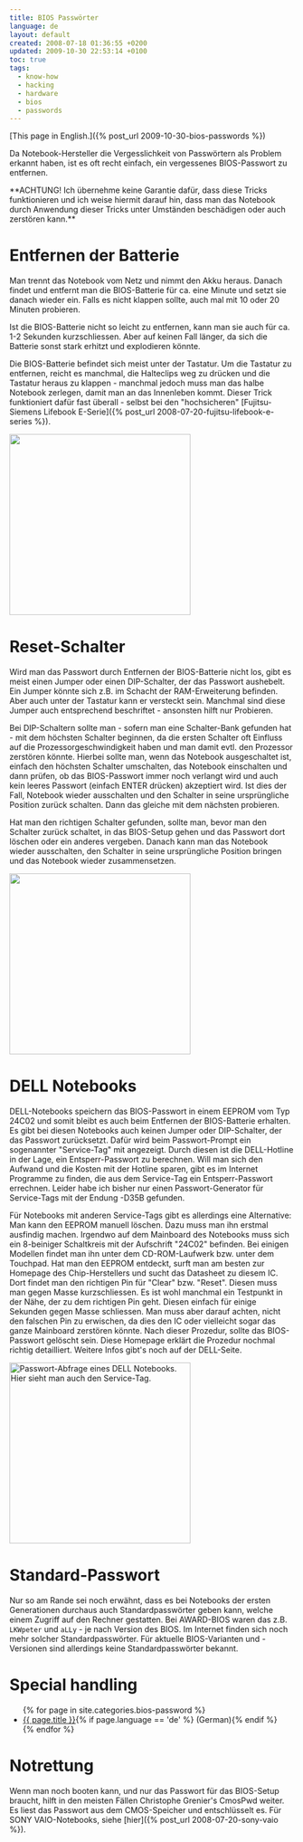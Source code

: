 ```yaml
---
title: BIOS Passwörter
language: de
layout: default
created: 2008-07-18 01:36:55 +0200
updated: 2009-10-30 22:53:14 +0100
toc: true
tags:
  - know-how
  - hacking
  - hardware
  - bios
  - passwords
---
```

[This page in English.]({% post_url 2009-10-30-bios-passwords %})

Da Notebook-Hersteller die Vergesslichkeit von Passwörtern als Problem erkannt haben, ist es oft recht einfach, ein
vergessenes BIOS-Passwort zu entfernen. 

<p><div class="notewarning" markdown="1">
**ACHTUNG!  
Ich übernehme keine Garantie dafür, dass diese Tricks funktionieren und ich weise hiermit darauf hin, dass
man das Notebook durch Anwendung dieser Tricks unter Umständen beschädigen oder auch zerstören kann.**
</div></p>


Entfernen der Batterie
======================

Man trennt das Notebook vom Netz und nimmt den Akku heraus. Danach findet und entfernt man die BIOS-Batterie für ca.
eine Minute und setzt sie danach wieder ein. Falls es nicht klappen sollte, auch mal mit 10 oder 20 Minuten probieren.

Ist die BIOS-Batterie nicht so leicht zu entfernen, kann man sie auch für ca. 1-2 Sekunden kurzschliessen. Aber auf
keinen Fall länger, da sich die Batterie sonst stark erhitzt und explodieren könnte.

Die BIOS-Batterie befindet sich meist unter der Tastatur. Um die Tastatur zu entfernen, reicht es manchmal, die
Halteclips weg zu drücken und die Tastatur heraus zu klappen - manchmal jedoch muss man das halbe Notebook zerlegen,
damit man an das Innenleben kommt. Dieser Trick funktioniert dafür fast überall - selbst bei den "hochsicheren"
[Fujitsu-Siemens Lifebook E-Serie]({% post_url 2008-07-20-fujitsu-lifebook-e-series %}).

<img src="{{ site.url }}/assets/baycomwb2_5.jpg" alt="" width="320" />


Reset-Schalter
==============

Wird man das Passwort durch Entfernen der BIOS-Batterie nicht los, gibt es meist einen Jumper oder einen DIP-Schalter,
der das Passwort aushebelt. Ein Jumper könnte sich z.B. im Schacht der RAM-Erweiterung befinden. Aber auch unter der
Tastatur kann er versteckt sein. Manchmal sind diese Jumper auch entsprechend beschriftet - ansonsten hilft nur
Probieren.

Bei DIP-Schaltern sollte man - sofern man eine Schalter-Bank gefunden hat - mit dem höchsten Schalter beginnen, da die
ersten Schalter oft Einfluss auf die Prozessorgeschwindigkeit haben und man damit evtl. den Prozessor zerstören könnte.
Hierbei sollte man, wenn das Notebook ausgeschaltet ist, einfach den höchsten Schalter umschalten, das Notebook
einschalten und dann prüfen, ob das BIOS-Passwort immer noch verlangt wird und auch kein leeres Passwort (einfach ENTER
drücken) akzeptiert wird. Ist dies der Fall, Notebook wieder ausschalten und den Schalter in seine ursprüngliche
Position zurück schalten. Dann das gleiche mit dem nächsten probieren.

Hat man den richtigen Schalter gefunden, sollte man, bevor man den Schalter zurück schaltet, in das BIOS-Setup gehen
und das Passwort dort löschen oder ein anderes vergeben. Danach kann man das Notebook wieder ausschalten, den Schalter
in seine ursprüngliche Position bringen und das Notebook wieder zusammensetzen.

<img src="{{ site.url }}/assets/acer203tx3.jpg" alt="" width="320" />


DELL Notebooks
==============

DELL-Notebooks speichern das BIOS-Passwort in einem EEPROM vom Typ 24C02 und somit bleibt es auch beim Entfernen der
BIOS-Batterie erhalten. Es gibt bei diesen Notebooks auch keinen Jumper oder DIP-Schalter, der das Passwort
zurücksetzt. Dafür wird beim Passwort-Prompt ein sogenannter "Service-Tag" mit angezeigt. Durch diesen ist die
DELL-Hotline in der Lage, ein Entsperr-Passwort zu berechnen. Will man sich den Aufwand und die Kosten mit der Hotline
sparen, gibt es im Internet Programme zu finden, die aus dem Service-Tag ein Entsperr-Passwort errechnen. Leider habe
ich bisher nur einen Passwort-Generator für Service-Tags mit der Endung -D35B gefunden.

Für Notebooks mit anderen Service-Tags gibt es allerdings eine Alternative:  
Man kann den EEPROM manuell löschen. Dazu muss man ihn erstmal ausfindig machen. Irgendwo auf dem Mainboard des
Notebooks muss sich ein 8-beiniger Schaltkreis mit der Aufschrift "24C02" befinden. Bei einigen Modellen findet man ihn
unter dem CD-ROM-Laufwerk bzw. unter dem Touchpad. Hat man den EEPROM entdeckt, surft man am besten zur Homepage des
Chip-Herstellers und sucht das Datasheet zu diesem IC. Dort findet man den richtigen Pin für "Clear" bzw. "Reset".
Diesen muss man gegen Masse kurzschliessen. Es ist wohl manchmal ein Testpunkt in der Nähe, der zu dem richtigen Pin
geht. Diesen einfach für einige Sekunden gegen Masse schliessen. Man muss aber darauf achten, nicht den falschen Pin zu
erwischen, da dies den IC oder vielleicht sogar das ganze Mainboard zerstören könnte. Nach dieser Prozedur, sollte das
BIOS-Passwort gelöscht sein. Diese Homepage erklärt die Prozedur nochmal richtig detailliert. Weitere Infos gibt's noch
auf der DELL-Seite.

<img src="{{ site.url }}/assets/delllati.jpg" alt="Passwort-Abfrage eines DELL Notebooks. Hier sieht man auch den Service-Tag." width="320" />


Standard-Passwort
=================

Nur so am Rande sei noch erwähnt, dass es bei Notebooks der ersten Generationen durchaus auch Standardpasswörter geben
kann, welche einem Zugriff auf den Rechner gestatten. Bei AWARD-BIOS waren das z.B. `LKWpeter` und `aLLy` - je nach
Version des BIOS. Im Internet finden sich noch mehr solcher Standardpasswörter. Für aktuelle BIOS-Varianten und
-Versionen sind allerdings keine Standardpasswörter bekannt.


Special handling
================

<ul>
{% for page in site.categories.bios-password %}
    <li><a href="{{ page.url }}">{{ page.title }}</a>{% if page.language == 'de' %} (German){% endif %}</li>
{% endfor %}
</ul>


Notrettung
==========

Wenn man noch booten kann, und nur das Passwort für das BIOS-Setup braucht, hilft in den meisten Fällen Christophe
Grenier's CmosPwd weiter. Es liest das Passwort aus dem CMOS-Speicher und entschlüsselt es. Für SONY VAIO-Notebooks,
siehe [hier]({% post_url 2008-07-20-sony-vaio %}).
